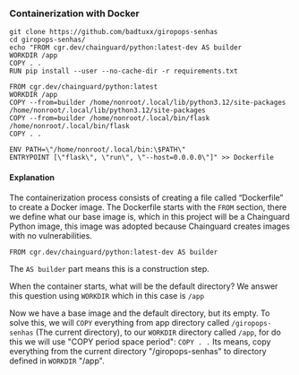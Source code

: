 ### Containerization with Docker

```
git clone https://github.com/badtuxx/giropops-senhas
cd giropops-senhas/
echo "FROM cgr.dev/chainguard/python:latest-dev AS builder
WORKDIR /app
COPY . .
RUN pip install --user --no-cache-dir -r requirements.txt

FROM cgr.dev/chainguard/python:latest
WORKDIR /app
COPY --from=builder /home/nonroot/.local/lib/python3.12/site-packages /home/nonroot/.local/lib/python3.12/site-packages
COPY --from=builder /home/nonroot/.local/bin/flask /home/nonroot/.local/bin/flask
COPY . .

ENV PATH=\"/home/nonroot/.local/bin:\$PATH\"
ENTRYPOINT [\"flask\", \"run\", \"--host=0.0.0.0\"]" >> Dockerfile
```

#### Explanation

The containerization process consists of creating a file called “Dockerfile” to create a Docker image. The Dockerfile starts with the ```FROM``` section, there we define what our base image is, which in this project will be a Chainguard Python image, this image was adopted because Chainguard creates images with no vulnerabilities.
```
FROM cgr.dev/chainguard/python:latest-dev AS builder
```
The ```AS builder``` part means this is a construction step.

When the container starts, what will be the default directory? We answer this question using ```WORKDIR``` which in this case is ```/app```

Now we have a base image and the default directory, but its empty. To solve this, we will ```COPY``` everything from app directory called ```/giropops-senhas``` (The current directory), to our ```WORKDIR``` directory called ```/app```, for do this we will use "COPY period space period": ```COPY . .``` Its means, copy everything from the current directory "/giropops-senhas" to directory defined in ```WORKDIR``` "/app".


